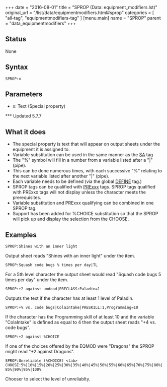 +++
date = "2016-08-01"
title = "SPROP (Data: equipment_modifiers.lst)"
original_url = "/list/data/equipmentmodifiers.html#sprop"
categories = [ "all-tag", "equipmentmodifiers-tag" ]
[menu.main]
    name = "SPROP"
    parent = "data_equipmentmodifiers"
+++

## Status

None

## Syntax

`SPROP:x`

## Parameters

-   x: Text (Special property)



<span id="sprop"></span> \*\*\* Updated 5.7.7

What it does
------------

-   The special property is text that will appear on output sheets under
    the equipment it is assigned to.
-   Variable substitution can be used in the same manner as the
    [SA](/list/global/other/sab.html) tag
-   The "%" symbol will fill in a number from a variable listed after a
    "|" (pipe).
-   This can be done numerous times, with each successive "%" relating
    to the next variable listed after another "|" (pipe).
-   Each variable needs to be defined (via the global
    [DEFINE](/list/global/define.html) tag.)
-   SPROP tags can be qualified with
    [PRExxx](/list/global/pre.html) tags. SPROP tags qualified with
    PRExxx tags will not display unless the character meets
    the prerequisites.
-   Variable substitution and PRExxx qualifying can be combined in one
    SPROP tag.
-   Support has been added for %CHOICE substitution so that the SPROP
    will pick up and display the selection from the CHOOSE.

Examples
--------

`SPROP:Shines with an inner light`

Output sheet reads "Shines with an inner light" under the item.

`SPROP:Squash code bugs % times per day|TL`

For a 5th level character the output sheet would read "Squash code bugs
5 times per day" under the item.

`SPROP:+2 against undead|PRECLASS:Paladin=1`

Outputs the text if the character has at least 1 level of Paladin.

`SPROP:+% vs. code bugs|ColaIntake|PRESKILL:1,Programming=10`

If the character has the Programming skill of at least 10 and the
variable "ColaIntake" is defined as equal to 4 then the output sheet
reads "+4 vs. code bugs".

`SPROP:+2 against %CHOICE`

If one of the choices offered by the EQMOD were "Dragons" the SPROP
might read "+2 against Dragons".

`SPROP:Unreliable (%CHOICE) <tab> CHOOSE:5%|10%|15%|20%|25%|30%|35%|40%|45%|50%|55%|60%|65%|70%|75%|80%|85%|90%|95%|100%`

Chooser to select the level of unreliablty.

